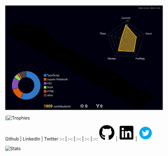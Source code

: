 
[![3D Contributions](https://raw.githubusercontent.com/mishraomp/mishraomp/output-3d-contrib/profile-night-rainbow.svg)](https://github.com/yoshi389111/github-profile-3d-contrib)

[![Trophies](https://github-readme-streak-stats-eight.vercel.app/?user=mishraomp&theme=tokyonight&hide_border=true&mode=weekly&exclude_days=Sat%2CSun)

Github | LinkedIn | Twitter
:-: | :-: | :-: | :-: | :-:
[![github](.images/github.png)](https://github.com/mishraomp) | [![linkedin](.images/linkedin.png)](https://www.linkedin.com/in/omprakash-mishra/) | [![twitter](.images/twitter-icon.png)](https://twitter.com/istrueEQLfalse) 

![Stats](https://github-readme-stats.vercel.app/api?username=mishraomp&show_icons=true&theme=transparent&hide_border=true&hide=stars)

